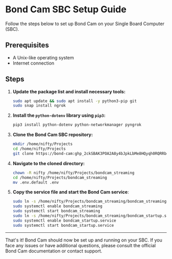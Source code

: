# Bond Cam SBC Setup Guide

Follow the steps below to set up Bond Cam on your Single Board Computer (SBC).

## Prerequisites

- A Unix-like operating system
- Internet connection

## Steps

1. **Update the package list and install necessary tools:**
    ```bash
    sudo apt update && sudo apt install -y python3-pip git
    sudo snap install ngrok
    ```

2. **Install the `python-dotenv` library using `pip3`:**
    ```bash
    pip3 install python-dotenv python-networkmanager pyngrok
    ```

3. **Clone the Bond Cam SBC repository:**
    ```bash
    mkdir /home/nifty/Projects
    cd /home/nifty/Projects
    git clone https://bond-cam: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@github.com/nifty-apps/bond-cam-sbc.git /home/nifty/Projects/bondcam_streaming    
    ```

4. **Navigate to the cloned directory:**
    ```bash
    chown -R nifty /home/nifty/Projects/bondcam_streaming
    cd /home/nifty/Projects/bondcam_streaming
    mv .env.default .env
    ```

5. **Copy the service file and start the Bond Cam service**:
    ```bash
    sudo ln -s /home/nifty/Projects/bondcam_streaming/bondcam_streaming.service /etc/systemd/system/bondcam_streaming.service
    sudo systemctl enable bondcam_streaming
    sudo systemctl start bondcam_streaming
    sudo ln -s /home/nifty/Projects/bondcam_streaming/bondcam_startup.service /etc/systemd/system/bondcam_startup.service
    sudo systemctl enable bondcam_startup.service
    sudo systemctl start bondcam_startup.service
    ```

---

That's it! Bond Cam should now be set up and running on your SBC. If you face any issues or have additional questions, please consult the official Bond Cam documentation or contact support.
